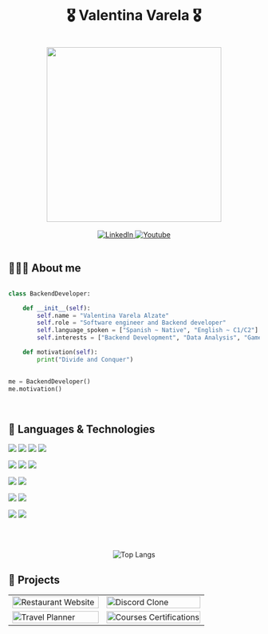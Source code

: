 
<h1 align="center">
  <strong> 🎖️ Valentina Varela 🎖️</strong>
</h1>
<br>

<div id="header" align="center">
  <img src="https://github.com/Valentina17varela/Valentina17varela/assets/49218706/48bd0da9-c9b4-4346-a76b-7263a6e2438b" width="350"/>
</div>

<br>
<div id="badges" align="center">
  <a href="https://www.linkedin.com/in/valentinavarelaalzate/">
    <img src="https://img.shields.io/badge/LinkedIn-blue?style=for-the-badge&logo=linkedin&logoColor=white" alt="LinkedIn"/>
  </a>
  <a href="https://www.youtube.com/channel/UCx0-qBzkJ2xlU4-PFKUBqnQ">
    <img src="https://img.shields.io/badge/YouTube-red?style=for-the-badge&logo=youtube&logoColor=white" alt="Youtube"/>
  </a>
</div>
<br>

## 👩🏻‍💻 About me
```python

class BackendDeveloper:

    def __init__(self):
        self.name = "Valentina Varela Alzate"
        self.role = "Software engineer and Backend developer"
        self.language_spoken = ["Spanish ~ Native", "English ~ C1/C2"]
        self.interests = ["Backend Development", "Data Analysis", "Game Development"]

    def motivation(self):
        print("Divide and Conquer")

  
me = BackendDeveloper()
me.motivation()
```
<br>
  
## 🚀 Languages & Technologies  
![](https://img.shields.io/badge/Code-Python-informational?style=flat&logo=python&logoColor=white&color=6aa6f8)
![](https://img.shields.io/badge/Framework-Django-informational?style=flat&logo=django&logoColor=white&color=6aa6f8)
![](https://img.shields.io/badge/Framework-FastAPI-informational?style=flat&logo=fastapi&logoColor=white&color=6aa6f8)
![](https://img.shields.io/badge/Framework-Flask-informational?style=flat&logo=flask&logoColor=white&color=6aa6f8)

![](https://img.shields.io/badge/Code-NodeJS-informational?style=flat&logo=Node.js&logoColor=white&color=43853D)
![](https://img.shields.io/badge/Framework-NestJS-informational?style=flat&logo=NestJS&logoColor=white&color=43853D)
![](https://img.shields.io/badge/Framework-ExpressJS-informational?style=flat&logo=express&logoColor=white&color=43853D)

![](https://img.shields.io/badge/Code-Javascript-informational?style=flat&logo=Javascript&logoColor=white&color=FFFF00)
![](https://img.shields.io/badge/Code-Typescript-informational?style=flat&logo=Typescript&logoColor=white&color=99dde7)

![](https://img.shields.io/badge/Code-Golang-informational?style=flat&logo=go&logoColor=white&color=00ADD8)
![](https://img.shields.io/badge/Framework-Gin-informational?style=flat&logo=gin&logoColor=white&color=00ADD8)

![](https://img.shields.io/badge/Code-Java-informational?style=flat&logo=openjdk&logoColor=white&color=ED8B00)
![](https://img.shields.io/badge/Framework-Spring-informational?style=flat&logo=spring&logoColor=white&color=ED8B00)
<br>

  
<br>
<br>
  
<div align=center>
  
  ![Top Langs](https://github-readme-stats.vercel.app/api/top-langs/?username=Valentina17varela&layout=compact)
  
</div>


## 🚧 Projects
 <div align=center>
  
  <table>
  <tr>
    <td width="48%">
      <a href="https://github.com/Valentina17varela/Restaurant_Website">
        <img src="https://github-readme-stats.vercel.app/api/pin/?username=Valentina17varela&repo=Restaurant_Website&theme=holi&show_icons=true&bg_color=00000000" alt="Restaurant Website" width="100%">
      </a>
    </td>
    <td width="50%">
      <a href="https://github.com/Valentina17varela/Discord_Clone">
        <img src="https://github-readme-stats.vercel.app/api/pin/?username=Valentina17varela&repo=Discord_Clone&theme=holi&show_icons=true&bg_color=00000000" alt="Discord Clone" width="100%">
      </a>
    </td>
  </tr>
  <tr>
    <td width="47%">
      <a href="https://github.com/Valentina17varela/Travel_Planner">
        <img src="https://github-readme-stats.vercel.app/api/pin/?username=Valentina17varela&repo=Travel_Planner&theme=holi&show_icons=true&bg_color=00000000" alt="Travel Planner" width="100%">
      </a>
    </td>
    <td width="54%">
      <a href="https://github.com/Valentina17varela/courses-certifications">
        <img src="https://github-readme-stats.vercel.app/api/pin/?username=Valentina17varela&repo=courses-certifications&theme=holi&show_icons=true&bg_color=00000000" alt="Courses Certifications" width="100%">
      </a>
    </td>
  </tr>
</table>
  
</div>





